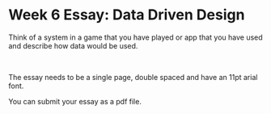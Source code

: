 # Week 6 Essay: Data Driven Design

<p><span>Think of a system in a game that you have played or app that you have used and describe how data would be used.</span></p>
<p>&nbsp;</p>
<p><span><span>The essay needs to be a single page, double spaced and have an 11pt arial font.</span></span></p>
<p><span><span>You can submit your essay as a pdf file.</span></span></p>